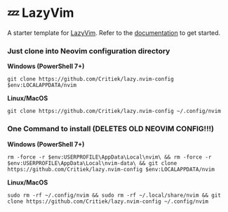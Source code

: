 # 💤 LazyVim

A starter template for [LazyVim](https://github.com/LazyVim/LazyVim).
Refer to the [documentation](https://lazyvim.github.io/installation) to get started.

### Just clone into Neovim configuration directory

**Windows (PowerShell 7+)**
```shell
git clone https://github.com/Critiek/lazy.nvim-config $env:LOCALAPPDATA/nvim
```

**Linux/MacOS**
```shell
git clone https://github.com/Critiek/lazy.nvim-config ~/.config/nvim
```

### One Command to install (DELETES OLD NEOVIM CONFIG!!!)

**Windows (PowerShell 7+)**
```shell
rm -force -r $env:USERPROFILE\AppData\Local\nvim\ && rm -force -r $env:USERPROFILE\AppData\Local\nvim-data\ && git clone https://github.com/Critiek/lazy.nvim-config $env:LOCALAPPDATA/nvim
```

**Linux/MacOS**
```shell
sudo rm -rf ~/.config/nvim && sudo rm -rf ~/.local/share/nvim && git clone https://github.com/Critiek/lazy.nvim-config ~/.config/nvim
```
